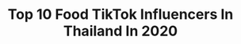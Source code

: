 ---
title: Top 10 Food TikTok Influencers In Thailand In 2020
description: >-
  Find top food TikTok influencers in Thailand in 2020. Most popular hashtags: #food #funny #foryou #seafood.
platform: TikTok
profiles:
  - username: "note.asmr"
    fullname: >-
      NOTE-ASMR
    location: "Thailand"
    followers: 25129
    engagement: 356
    commentsToLikes: 0.045776
    id: ck9fxxr848i2i0j78wu3rjjlo
    verified: false
    hashtags: "#chiken, #satisfying, #steak, #merrychristmas"
  - username: "saw_asmr"
    fullname: >-
      SAW ASMR
    location: "Thailand"
    followers: 315514
    engagement: 554
    commentsToLikes: 0.005900
    id: ck9fyddcqabn40j784xk877ry
    verified: false
    hashtags: "#mango, #gummy, #koreanfood, #halloween"
  - username: "luminousrebel"
    fullname: >-
      Seana Harvey
    location: "Thailand"
    followers: 2397
    engagement: 224
    commentsToLikes: 0.071261
    id: ck97xuq5ewynj0j78wfhha9ll
    verified: false
    hashtags: "#thailandfood, #trythisout, #gogreen, #stockedup"
  - username: "yggg_3"
    fullname: >-
      LG(พี่ไผ่)🇹🇭👫🇨🇳
    location: "Thailand"
    followers: 1640777
    engagement: 1432
    commentsToLikes: 0.004285
    id: ck9adde7awt2s0j78n0aqzvc7
    verified: false
    hashtags: "#freshlifechallenge, #casiocmg, #funny, #layshandfreechallenge"
  - username: "monagift2020"
    fullname: >-
      userintiktok
    location: "Thailand"
    followers: 335065
    engagement: 1067
    commentsToLikes: 0.003841
    id: ck94jjfmmrhbp0j784pamvipm
    verified: false
    hashtags: "#jamsession, #drone, #learnontiktok, #vibewithme"
  - username: "2152078685"
    fullname: >-
      อุ๊กอิ๊ก Manunchaya 
    location: "Thailand"
    followers: 146180
    engagement: 987
    commentsToLikes: 0.004934
    id: ck8nbezub9lge0j788psfnilo
    verified: false
    hashtags: "#teadybear, #thisisteady, #foodlover, #beach"
  - username: "magicgrandpa"
    fullname: >-
      Magic Grandpa
    location: "Thailand"
    followers: 441381
    engagement: 745
    commentsToLikes: 0.005371
    id: ck9ewdbrcm94o0j78piuadyv4
    verified: false
    hashtags: "#cardtrick, #shaffle, #popular, #cardmagictrick"
  - username: "kuntiasmr"
    fullname: >-
      kunti ASMR
    location: "Thailand"
    followers: 1165866
    engagement: 826
    commentsToLikes: 0.004159
    id: ck9fwzrdi3w4h0j78ef6fp3l4
    verified: false
    hashtags: "#cheese, #seagrapes, #planet, #termites"
  - username: "foncharinrat"
    fullname: >-
      Foncharinrat 🇹🇭🇳🇱
    location: "Thailand"
    followers: 3864
    engagement: 367
    commentsToLikes: 0.032374
    id: ck8njg3sua8350j78wc0vxule
    verified: false
    hashtags: "#traveling, #mylove, #missyou, #nuture"
---